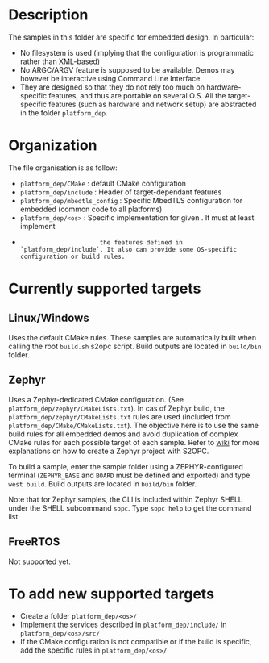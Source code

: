 # Description
The samples in this folder are specific for embedded design. In particular:
- No filesystem is used (implying that the configuration is programmatic rather than XML-based)
- No ARGC/ARGV feature is supposed to be available. Demos may however be interactive using Command Line Interface.
- They are designed so that they do not rely too much on hardware-specific features, and thus are portable on several O.S. All the target-specific features (such as hardware and network setup) are abstracted in the folder `platform_dep`.

# Organization
The file organisation is as follow:
- `platform_dep/CMake`      : default CMake configuration
- `platform_dep/include`    : Header of target-dependant features
- `platform_dep/mbedtls_config` : Specific MbedTLS configuration for embedded (common code to all platforms)
- `platform_dep/<os>`       : Specific implementation for given <platform>. It must at least implement
-                           the features defined in `platform_dep/include`. It also can provide some OS-specific configuration or build rules.

# Currently supported targets
## Linux/Windows
Uses the default CMake rules. These samples are automatically built when calling the root `build.sh` s2opc script.
Build outputs are located in `build/bin` folder.

## Zephyr
Uses a Zephyr-dedicated CMake configuration. (See `platform_dep/zephyr/CMakeLists.txt`).
In cas of Zephyr build, the `platform_dep/zephyr/CMakeLists.txt` rules are used (included from `platform_dep/CMake/CMakeLists.txt`). The objective here is to use the same build rules for all embedded demos and avoid duplication of complex CMake rules for each possible target of each sample. Refer to [wiki](https://gitlab.com/systerel/S2OPC/-/wikis/compilation/Zephyr-compilation) for more explanations on how to create a Zephyr project with S2OPC.

To build a sample, enter the sample folder using a ZEPHYR-configured terminal (`ZEPHYR_BASE` and `BOARD` must be defined and exported) and type `west build`.
Build outputs are located in `build/bin` folder.

Note that for Zephyr samples, the CLI is included within Zephyr SHELL under the SHELL subcommand `sopc`. Type `sopc help` to get the command list.

## FreeRTOS
Not supported yet.

# To add new supported targets
- Create a folder `platform_dep/<os>/`
- Implement the services described in `platform_dep/include/` in  `platform_dep/<os>/src/`
- If the CMake configuration is not compatible or if the build is specific, add the specific rules in `platform_dep/<os>/`
